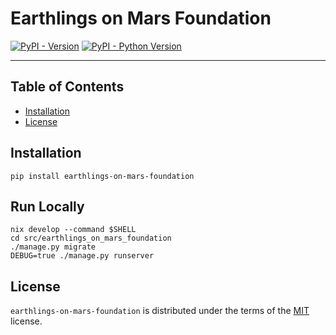 # Earthlings on Mars Foundation

[![PyPI - Version](https://img.shields.io/pypi/v/earthlings-on-mars-foundation.svg)](https://pypi.org/project/earthlings-on-mars-foundation)
[![PyPI - Python Version](https://img.shields.io/pypi/pyversions/earthlings-on-mars-foundation.svg)](https://pypi.org/project/earthlings-on-mars-foundation)

-----

## Table of Contents

- [Installation](#installation)
- [License](#license)

## Installation

```console
pip install earthlings-on-mars-foundation
```

## Run Locally

```shell
nix develop --command $SHELL
cd src/earthlings_on_mars_foundation
./manage.py migrate
DEBUG=true ./manage.py runserver
```

## License

`earthlings-on-mars-foundation` is distributed under the terms of the [MIT](https://spdx.org/licenses/MIT.html) license.
